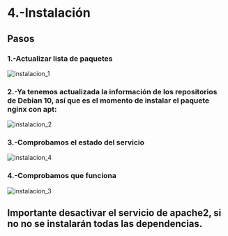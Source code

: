# 4.-Instalación
## Pasos
### 1.-Actualizar lista de paquetes 
![instalacion_1](https://i.ibb.co/P6Q9MSk/instalacion-1.png)

### 2.-Ya tenemos actualizada la información de los repositorios de Debian 10, así que es el momento de instalar el paquete nginx con apt:
![instalacion_2](https://i.ibb.co/CBcZrHW/instalacion-2.png)

### 3.-Comprobamos el estado del servicio
![instalacion_4](https://i.ibb.co/YBXq9mw/instalacion-4.png)

### 4.-Comprobamos que funciona
![instalacion_3](https://i.ibb.co/ygg8dvH/instalacion-3.png)

## Importante desactivar el servicio de apache2, si no no se instalarán todas las dependencias.
